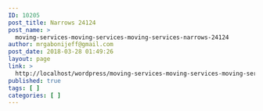 ```yaml
---
ID: 10205
post_title: Narrows 24124
post_name: >
  moving-services-moving-services-moving-services-narrows-24124
author: mrgabonijeff@gmail.com
post_date: 2018-03-28 01:49:26
layout: page
link: >
  http://localhost/wordpress/moving-services-moving-services-moving-services-narrows-24124/
published: true
tags: [ ]
categories: [ ]
---
```

